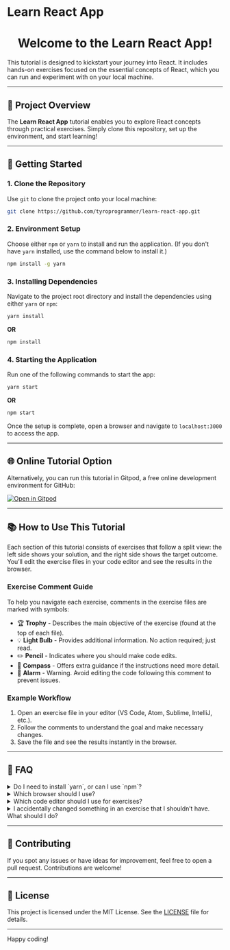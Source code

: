 # Learn React App

<div align="center">
    <h1>Welcome to the Learn React App!</h1>
</div>

This tutorial is designed to kickstart your journey into React. It includes hands-on exercises focused on the essential concepts of React, which you can run and experiment with on your local machine.

---

## 📌 Project Overview

The **Learn React App** tutorial enables you to explore React concepts through practical exercises. Simply clone this repository, set up the environment, and start learning!

---

## 🚀 Getting Started

### 1. Clone the Repository

Use `git` to clone the project onto your local machine:

```bash
git clone https://github.com/tyroprogrammer/learn-react-app.git
```

### 2. Environment Setup

Choose either `npm` or `yarn` to install and run the application. (If you don't have `yarn` installed, use the command below to install it.)

```bash
npm install -g yarn
```

### 3. Installing Dependencies

Navigate to the project root directory and install the dependencies using either `yarn` or `npm`:

```bash
yarn install
```

**OR**

```bash
npm install
```

### 4. Starting the Application

Run one of the following commands to start the app:

```bash
yarn start
```

**OR**

```bash
npm start
```

Once the setup is complete, open a browser and navigate to `localhost:3000` to access the app.

---

## 🌐 Online Tutorial Option

Alternatively, you can run this tutorial in Gitpod, a free online development environment for GitHub:

[![Open in Gitpod](https://gitpod.io/button/open-in-gitpod.svg)](https://gitpod.io/#https://github.com/tyroprogrammer/learn-react-app/blob/master/src/exercise/01-HelloWorld.js)

---

## 📚 How to Use This Tutorial

Each section of this tutorial consists of exercises that follow a split view: the left side shows your solution, and the right side shows the target outcome. You’ll edit the exercise files in your code editor and see the results in the browser.

### Exercise Comment Guide

To help you navigate each exercise, comments in the exercise files are marked with symbols:

- 🏆 **Trophy** - Describes the main objective of the exercise (found at the top of each file).
- 💡 **Light Bulb** - Provides additional information. No action required; just read.
- ✏️ **Pencil** - Indicates where you should make code edits.
- 🧭 **Compass** - Offers extra guidance if the instructions need more detail.
- 🚨 **Alarm** - Warning. Avoid editing the code following this comment to prevent issues.

### Example Workflow

1. Open an exercise file in your editor (VS Code, Atom, Sublime, IntelliJ, etc.).
2. Follow the comments to understand the goal and make necessary changes.
3. Save the file and see the results instantly in the browser.

---

## 💬 FAQ

<details>
  <summary>Do I need to install `yarn`, or can I use `npm`?</summary>
  <p>You don’t need `yarn` specifically; `npm` works just as well if you prefer it.</p>
</details>

<details>
  <summary>Which browser should I use?</summary>
  <p>It’s recommended to use Chrome, as this tutorial has been tested with Chrome for compatibility.</p>
</details>

<details>
  <summary>Which code editor should I use for exercises?</summary>
  <p>Any editor works! Choose the one you’re comfortable with (VS Code, Atom, IntelliJ, etc.).</p>
</details>

<details>
  <summary>I accidentally changed something in an exercise that I shouldn’t have. What should I do?</summary>
  <p>You can revert to the last saved version using your editor’s undo feature. Or, retrieve the original file from GitHub with this command:</p>
  <pre><code>git checkout HEAD -- exercise/01-helloWorld.js</code></pre>
</details>

---

## 🤝 Contributing

If you spot any issues or have ideas for improvement, feel free to open a pull request. Contributions are welcome!

---

## 📄 License

This project is licensed under the MIT License. See the [LICENSE](https://github.com/tyroprogrammer/learn-react-app/blob/master/LICENSE) file for details.

---

Happy coding!
